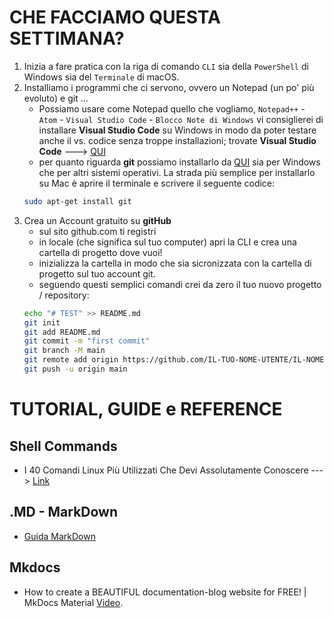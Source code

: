 # CHE FACCIAMO QUESTA SETTIMANA?
1. Inizia a fare pratica con la riga di comando ``CLI`` sia della ``PowerShell`` di Windows sia del ``Terminale`` di macOS.
2. Installiamo i programmi che ci servono, ovvero un Notepad (un po' più evoluto) e git ...
    - Possiamo usare come Notepad quello che vogliamo, ``Notepad++`` - ``Atom`` - ``Visual Studio Code`` - ``Blocco Note di Windows``
    vi consiglierei di installare **Visual Studio Code** su Windows in modo da poter testare anche il vs. codice senza troppe installazioni;
    trovate **Visual Studio Code** ---> [QUI](https://code.visualstudio.com/)
    - per quanto riguarda **git** possiamo installarlo da [QUI](https://git-scm.com/downloads) sia per Windows che per altri sistemi operativi.
    La strada più semplice per installarlo su Mac è aprire il terminale e scrivere il seguente codice:
    ```bash
    sudo apt-get install git
    ```
3. Crea un Account gratuito su **gitHub**
    - sul sito github.com ti registri
    - in locale (che significa sul tuo computer) apri la CLI e crea una cartella di progetto dove vuoi!
    - inizializza la cartella in modo che sia sicronizzata con la cartella di progetto sul tuo account git.
    - seguendo questi semplici comandi crei da zero il tuo nuovo progetto / repository:
    ```bash
    echo "# TEST" >> README.md
    git init
    git add README.md
    git commit -m "first commit"
    git branch -M main
    git remote add origin https://github.com/IL-TUO-NOME-UTENTE/IL-NOME-DEL-TUO-PROGETTO.git
    git push -u origin main
    ```

# TUTORIAL, GUIDE e REFERENCE
## Shell Commands
- I 40 Comandi Linux Più Utilizzati Che Devi Assolutamente Conoscere ---> [Link](https://kinsta.com/it/blog/comandi-linux/)

## .MD - MarkDown
- [Guida MarkDown](https://www.markdownguide.org/basic-syntax/)

## Mkdocs
- How to create a BEAUTIFUL documentation-blog website for FREE! | MkDocs Material [Video](https://www.youtube.com/watch?v=DeZjkCtttss).


